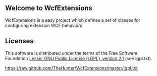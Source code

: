 <h2 id="welcometoWcfExtensions">Welcome to WcfExtensions</h2>

<p>WcfExtensions is a easy project which defines a set of classes for configuring extension WCF behaviors.</p>


<h2 id="licenses">Licenses</h2>

<p>This software is distributed under the terms of the Free Software Foundation <a href="http://www.gnu.org/licenses/lgpl-2.1-standalone.html">Lesser GNU Public License (LGPL), version 2.1</a> (see lgpl.txt).</p>


https://raw.github.com/TheHunter/WcfExtensions/master/lgpl.txt

